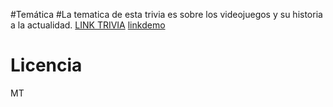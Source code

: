 #Temática
#La tematica de esta trivia es sobre los videojuegos y su historia a la actualidad.
[LINK TRIVIA](https://replit.com/@Piero-GoyoGoyo/Class1#main.py)
[linkdemo](https://github.com/YAERI/TRIVIA-DERECHO)
# Licencia
MT